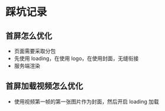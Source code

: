 # 踩坑记录

## 首屏怎么优化

- 页面需要采取分包
- 先使用 loading，在使用 logo，在使用封面，无缝衔接
- 服务端渲染

## 首屏加载视频怎么优化

- 使用视频第一帧的第一张图片作为封面，然后开启 loading 加载
